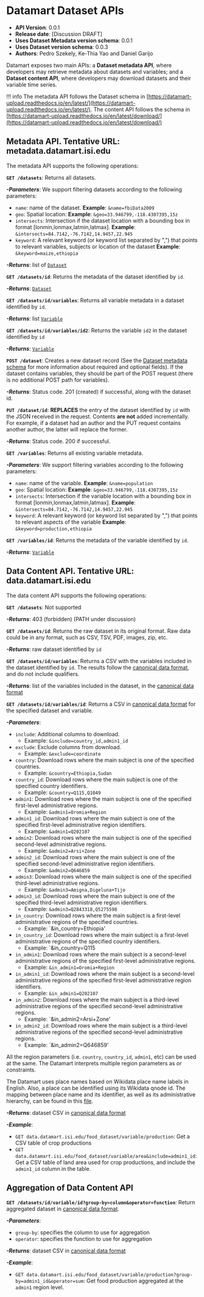 # Datamart Dataset APIs

* **API Version**: 0.0.1
* **Release date**: [Discussion DRAFT]
* **Uses Dataset Metadata version schema**: 0.0.1
* **Uses Dataset version schema**: 0.0.3
* **Authors**: Pedro Szekely, Ke-Thia Yao and Daniel Garijo

Datamart exposes two main APIs: a **Dataset metadata API**, where developers may retrieve metadata about datasets and variables; and a **Dataset content API**, where developers may download datasets and their variable time series.

!!! info
    The metadata API follows the Dataset schema in [https://datamart-upload.readthedocs.io/en/latest/](https://datamart-upload.readthedocs.io/en/latest/). The content API follows the schema in  [https://datamart-upload.readthedocs.io/en/latest/download/](https://datamart-upload.readthedocs.io/en/latest/download/)

## Metadata API. Tentative URL:  metadata.datamart.isi.edu
The metadata API supports the following operations:

**`GET /datasets`**: Returns all datasets.

**_-Parameters_**: We support filtering datasets according to the following parameters:

  * `name`: name of the dataset. **Example**: `&name=fbiData2009`
  * `geo`: Spatial location: **Example**: `&geo=33.946799,-118.4307395,15z`
  * `intersects`: Intersection if the dataset location with a bounding box in format [lonmin,lonmax,latmin,latmax]. **Example**: `&intersects=84.7142,-76.7142,14.9457,22.945`
  * `keyword`: A relevant keyword (or keyword list separated by ",") that points to relevant variables, subjects or location of the dataset **Example**: `&keyword=maize,ethiopia`

**_-Returns_**: list of [`Dataset`](https://datamart-upload.readthedocs.io/en/latest/#describing-dataset-metadata)

**`GET /datasets/id`**: Returns the metadata of the dataset identified by `id`.

**_-Returns_**: [`Dataset`](https://datamart-upload.readthedocs.io/en/latest/#describing-dataset-metadata)

**`GET /datasets/id/variables`**: Returns all variable metadata in a dataset identified by `id`.

**_-Returns_**: list [`Variable`](https://datamart-upload.readthedocs.io/en/latest/#dataset-variable-metadata)

**`GET /datasets/id/variables/id2`**: Returns the variable `id2` in the dataset identified by `id`

**_-Returns_**: [`Variable`](https://datamart-upload.readthedocs.io/en/latest/#dataset-variable-metadata)

**`POST /dataset`**: Creates a new dataset record (See the [Dataset metadata schema](https://datamart-upload.readthedocs.io/en/latest/#describing-dataset-metadata) for more information about required and optional fields). If the dataset contains variables, they should be part of the POST request (there is no additional POST path for variables).

**_-Returns_**: Status code. 201 (created) if successful, along with the dataset id.

**`PUT /dataset/id`**: **REPLACES** the entry of the dataset identified by `id` with the JSON received in the request. Contents **are not** added incrementally. For example, if a dataset had an author and the PUT request contains another author, the latter will replace the former.

**_-Returns_**: Status code. 200 if successful.

**`GET /variables`**: Returns all existing variable metadata.

**_-Parameters_**: We support filtering variables according to the following parameters:

  * `name`: name of the variable. **Example**: `&name=population`
  * `geo`: Spatial location: **Example**: `&geo=33.946799,-118.4307395,15z`
  * `intersects`: Intersection if the variable location with a bounding box in format [lonmin,lonmax,latmin,latmax]. **Example**: `&intersects=84.7142,-76.7142,14.9457,22.945`
  * `keyword`: A relevant keyword (or keyword list separated by ",") that points to relevant aspects of the variable **Example**: `&keyword=production,ethiopia`

**`GET /variables/id`**: Returns the metadata of the variable identified by `id`.

**_-Returns_**: [`Variable`](https://datamart-upload.readthedocs.io/en/latest/#dataset-variable-metadata)

## Data Content API. Tentative URL: data.datamart.isi.edu

The data content API supports the following operations:

**`GET /datasets`**: Not supported

**_-Returns_**: 403 (forbidden) (PATH under discussion)

**`GET /datasets/id`**: Returns the raw dataset in its original format. Raw data could be in any format, such as CSV, TSV, PDF, images, zip, etc.

**_-Returns_**: raw dataset identified by `id`

**`GET /datasets/id/variables`**: Returns a CSV with the variables included in the dataset identified by `id`. The results follow the [canonical data format](https://datamart-upload.readthedocs.io/en/latest/download/#canonical-data-format), and do not include qualifiers.

**_-Returns_**: list of the variables included in the dataset, in the [canonical data format](https://datamart-upload.readthedocs.io/en/latest/download/#canonical-data-format)

**`GET /datasets/id/variables/id`**: Returns a CSV in [canonical data format](https://datamart-upload.readthedocs.io/en/latest/download/#canonical-data-format) for the specified dataset and variable.

**_-Parameters_**:

  * `include`: Additional columns to download.
    - Example: `&include=country_id,admin1_id`
  * `exclude`: Exclude columns from download.
    - Example: `&exclude=coordinate`
  * `country`: Download rows where the main subject is one of the specified countries.
    - Example: `&country=Ethiopia,Sudan`
  * `country_id`: Download rows where the main subject is one of the specified country identifiers.
    - Example: `&country=Q115,Q1049`
  * `admin1`: Download rows where the main subject is one of the specified first-level administrative regions.
      - Example: `&admin1=Oromia+Region`
  * `admin1_id`: Download rows where the main subject is one of the specified first-level administrative region identifiers.
	  - Example: `&admin1=Q202107`
  * `admin2`: Download rows where the main subject is one of the specified second-level administrative regions.
      - Example: `&admin2=Arsi+Zone`
  * `admin2_id`: Download rows where the main subject is one of the specified second-level administrative region identifiers.
      - Example: `&admin2=Q646859`
  * `admin3`: Download rows where the main subject is one of the specified third-level administrative regions.
      - Example: `&admin3=Amigna,Digeluna+Tijo`
  * `admin3_id`: Download rows where the main subject is one of the specified third-level administrative region identifiers.
      - Example: `&admin3=Q2843318,Q5275598`
  * `in_country`: Download rows where the main subject is a first-level administrative regions of the specified countries.
    - Example: `&in_country=Ethiopia'
  * `in_country_id`: Download rows where the main subject is a first-level administrative regions of the specified country identifiers.
    - Example: `&in_country=Q115
  * `in_admin1`: Download rows where the main subject is a second-level administrative regions of the specified first-level administrative regions.
    - Example: `&in_admin1=Oromia+Region`
  * `in_admin1_id`: Download rows where the main subject is a second-level administrative regions of the specified first-level administrative region identifiers.
    - Example: `&in_admin1=Q202107`
  * `in_admin2`: Download rows where the main subject is a third-level administrative regions of the specified second-level administrative regions.
    - Example: `&in_admin2=Arsi+Zone'
  * `in_admin2_id`: Download rows where the main subject is a third-level administrative regions of the specified second-level administrative regions.
    - Example: `&in_admin2=Q646859'

All the region parameters (i.e. `country`, `country_id`, `admin1`,
etc) can be used at the same. The Datamart interprets multiple region
parameters as *or* constraints.

The Datamart uses place names based on Wikidata place name labels in
English. Also, a place can be identified using its Wikidata qnode
id. The mapping between place name and its identifier, as well as its
administrative hierarchy, can be found in this
[file](https://github.com/usc-isi-i2/wikidata-fuzzy-search/raw/master/backend/metadata/region.csv).

**_-Returns_**: dataset CSV in [canonical data format](https://datamart-upload.readthedocs.io/en/latest/download/#canonical-data-format)

**_-Example_**:

  * `GET data.datamart.isi.edu/food_dataset/variable/production`: Get a CSV table of crop productions
  * `GET data.datamart.isi.edu/food_dataset/variable/area&include=admin1_id`: Get a CSV table of land area used for crop productions, and include the `admin1_id` column in the table.

## Aggregation of Data Content API

**`GET /datasets/id/variable/id?group-by=column&operator=function`**: Return aggregated dataset in [canonical data format](https://datamart-upload.readthedocs.io/en/latest/download/#canonical-data-format).

**_-Parameters_**:

  * `group-by`: specifies the column to use for aggregation
  * `operator`: specifies the function to use for aggregation

**_-Returns_**: dataset CSV in [canonical data format](https://datamart-upload.readthedocs.io/en/latest/download/#canonical-data-format)

**_-Example_**:
  - `GET data.datamart.isi.edu/food_dataset/variable/production?group-by=admin1_id&operator=sum`: Get food production aggregated at the` admin1` region level.
